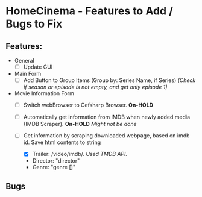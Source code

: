 # HomeCinema - Features to Add / Bugs to Fix

## Features:
- General
  - [ ] Update GUI

- Main Form
  - [ ] Add Button to Group Items (Group by: Series Name, if Series) *(Check if season or episode is not empty, and get only episode 1)*
  
- Movie Information Form
  - [ ] Switch webBrowser to Cefsharp Browser. **On-HOLD**
  
  - [ ] Automatically get information from IMDB when newly added media (IMDB Scraper). **On-HOLD** *Might not be done*
  
  - [ ] Get information by scraping downloaded webpage, based on imdb id. Save html contents to string
    
	- [x] Trailer: /video/imdb/. *Used TMDB API.*
    - Director: "director"
	- Genre: "genre []"

## Bugs
